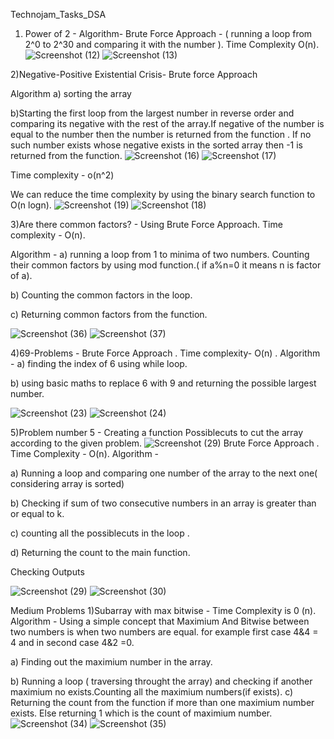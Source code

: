 Technojam_Tasks_DSA

1) Power of 2 - Algorithm- Brute Force Approach - (  running a loop from 2^0 to 2^30 and comparing it with the number ). Time Complexity O(n).
![Screenshot (12)](https://user-images.githubusercontent.com/113130698/201444667-835f1d2f-7184-400b-b90b-17e048a3dfcb.png)
![Screenshot (13)](https://user-images.githubusercontent.com/113130698/201444686-a7797064-107d-4494-8542-03e36d6216f9.png)

2)Negative-Positive Existential Crisis- Brute force Approach

Algorithm
 a) sorting the array

 b)Starting the first loop from the largest number in reverse order and comparing its negative with the rest of the array.If negative of the number is equal to the number then the number is returned from the function . If no such number exists whose negative exists in the sorted array then -1 is returned from the function.
 ![Screenshot (16)](https://user-images.githubusercontent.com/113130698/201445577-c4072770-3d38-4d19-8711-b0424abaee33.png)
![Screenshot (17)](https://user-images.githubusercontent.com/113130698/201445580-8a661110-2d03-467a-8cc5-8b663166c4b2.png)

Time complexity - o(n^2)

We can reduce the time complexity by using the binary search function to O(n logn).
![Screenshot (19)](https://user-images.githubusercontent.com/113130698/201445781-93bda910-39bd-4398-abc3-6f556278da75.png)
![Screenshot (18)](https://user-images.githubusercontent.com/113130698/201445814-73a6ae68-5547-4de6-ba64-e1a0c8635162.png)

3)Are there common factors? - Using Brute Force Approach. Time complexity - O(n).

Algorithm - a) running a loop from 1 to minima of two numbers. Counting their common factors by using mod function.( if a%n=0 it means n is factor of a).

b) Counting the common factors in the loop.

 c) Returning common factors from the function.

 ![Screenshot (36)](https://user-images.githubusercontent.com/113130698/201446722-313a3f5f-643e-4fdc-affd-582c78b56950.png)
![Screenshot (37)](https://user-images.githubusercontent.com/113130698/201446726-1c929b37-6959-4673-8856-786c86dbec9b.png)

4)69-Problems - Brute Force Approach . Time complexity- O(n) .
Algorithm - a) finding the index of 6 using while loop.

b) using basic maths to replace 6 with 9 and returning the possible largest number.

![Screenshot (23)](https://user-images.githubusercontent.com/113130698/201447418-7d7ba72a-f61d-444d-90d2-9a5845bfff1b.png)
![Screenshot (24)](https://user-images.githubusercontent.com/113130698/201447424-4847384b-e55d-4425-8cb5-69a404eef3a5.png)

5)Problem number 5 - Creating a function Possiblecuts to cut the array according to the given problem.
![Screenshot (29)](https://user-images.githubusercontent.com/113130698/201447622-32c87716-aa4c-4abe-b3d2-a1a9a8d69813.png)
 Brute Force Approach . Time Complexity - O(n).
 Algorithm -

  a) Running a loop and comparing one number of the array to the next one( considering array is sorted)
  
  b) Checking if sum of two consecutive numbers in an array is greater than or equal to k.

  c) counting all the possiblecuts in the loop .

  d) Returning the count to the main function.

  Checking Outputs 

  ![Screenshot (29)](https://user-images.githubusercontent.com/113130698/201447622-32c87716-aa4c-4abe-b3d2-a1a9a8d69813.png)
  ![Screenshot (30)](https://user-images.githubusercontent.com/113130698/201447654-bc506c0f-e213-4bfb-949b-a3fd7d4a586f.png)

Medium Problems
1)Subarray with max bitwise - Time Complexity is 0 (n).
Algorithm - Using a simple concept that Maximium And Bitwise between two numbers is when two numbers are equal.
for example first case 4&4 = 4 and in second case 4&2 =0. 

a) Finding out the maximium number in the array.

b) Running a loop ( traversing throught the array) and checking if another maximium no exists.Counting all the maximium numbers(if exists).
c) Returning the count from the function if more than one maximium number exists. Else returning 1 which is the count of maximium number.
![Screenshot (34)](https://user-images.githubusercontent.com/113130698/201448866-7e3aaf5b-fe0f-4585-bf17-26ffe2412f78.png)
![Screenshot (35)](https://user-images.githubusercontent.com/113130698/201448874-ce9de756-c659-4603-a5c3-ff55e0787df6.png)
 
